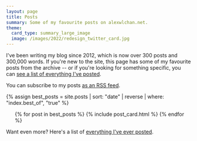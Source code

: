 ```yaml
---
layout: page
title: Posts
summary: Some of my favourite posts on alexwlchan.net.
theme:
  card_type: summary_large_image
  image: /images/2022/redesign_twitter_card.jpg
---
```


<link rel="stylesheet" href="/theme/article_cards.css">

I've been writing my blog since 2012, which is now over 300 posts and 300,000 words.
If you're new to the site, this page has some of my favourite posts from the archive -- or if you're looking for something specific, you can [see a list of everything I've posted](/all-posts/).

You can subscribe to my posts [as an RSS feed](/atom.xml).

{% assign best_posts = site.posts | sort: "date" | reverse | where: "index.best_of", "true" %}

<!-- there are {{ best_posts | size }} posts on this page. -->

<ul class="post_cards">
{% for post in best_posts %}
  {% include post_card.html %}
{% endfor %}
</ul>

Want even more?
Here's a list of [everything I've ever posted](/all-posts/).
